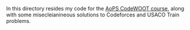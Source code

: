 In this directory resides my code for the [AoPS CodeWOOT course](https://artofproblemsolving.com/school/woot-code), along with some misecleianineous solutions to Codeforces and USACO Train problems.